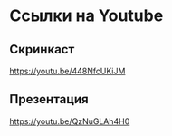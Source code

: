 # Ссылки на Youtube

## Скринкаст
https://youtu.be/448NfcUKiJM

## Презентация
https://youtu.be/QzNuGLAh4H0